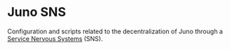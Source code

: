 # Juno SNS

Configuration and scripts related to the decentralization of Juno through a [Service Nervous Systems](https://internetcomputer.org/docs/current/developer-docs/daos/sns/overview/) (SNS).